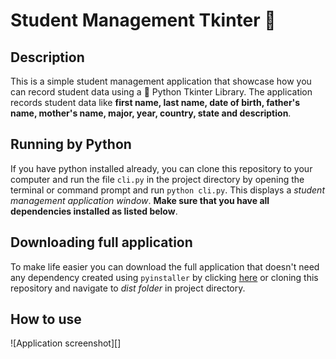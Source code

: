 # Student Management Tkinter :100:

## Description

This is a simple student management application that showcase how you can record student data using a :snake:
Python Tkinter Library. The application records student data like __first name, last name, date of birth,
father's name, mother's name, major, year, country, state and description__.

## Running by Python

If you have python installed already, you can clone this repository to your computer and run the file `cli.py`
in the project directory by opening the terminal or command prompt and run `python cli.py`. This displays a
_student management application window_. __Make sure that you have all dependencies installed as listed below__.

## Downloading full application

To make life easier you can download the full application that doesn't need any dependency created using `pyinstaller`
by clicking [here](https://github.com/sam0132nodier/student-management-tkinter/raw/master/dist/StudentManagement.exe)
or cloning this repository and navigate to _dist folder_ in project directory.

## How to use

![Application screenshot][]